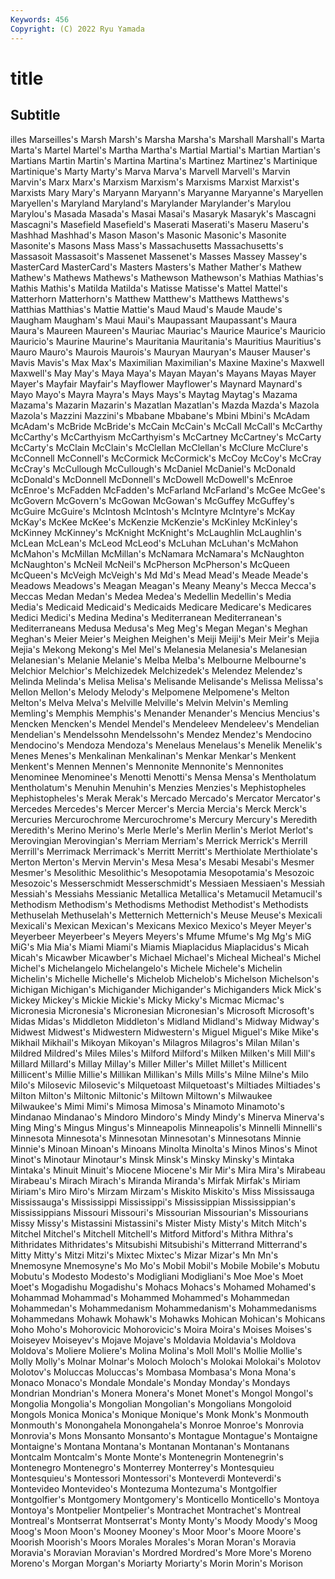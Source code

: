 ```yaml
---
Keywords: 456
Copyright: (C) 2022 Ryu Yamada
---
```



# title

## Subtitle
illes Marseilles's
Marsh Marsh's Marsha Marsha's Marshall Marshall's Marta Marta's Martel Martel's
Martha Martha's Martial Martial's Martian Martian's Martians Martin Martin's Martina
Martina's Martinez Martinez's Martinique Martinique's Marty Marty's Marva Marva's Marvell
Marvell's Marvin Marvin's Marx Marx's Marxism Marxism's Marxisms Marxist Marxist's
Marxists Mary Mary's Maryann Maryann's Maryanne Maryanne's Maryellen Maryellen's Maryland
Maryland's Marylander Marylander's Marylou Marylou's Masada Masada's Masai Masai's Masaryk
Masaryk's Mascagni Mascagni's Masefield Masefield's Maserati Maserati's Maseru Maseru's Mashhad
Mashhad's Mason Mason's Masonic Masonic's Masonite Masonite's Masons Mass Mass's
Massachusetts Massachusetts's Massasoit Massasoit's Massenet Massenet's Masses Massey Massey's MasterCard
MasterCard's Masters Masters's Mather Mather's Mathew Mathew's Mathews Mathews's Mathewson
Mathewson's Mathias Mathias's Mathis Mathis's Matilda Matilda's Matisse Matisse's Mattel
Mattel's Matterhorn Matterhorn's Matthew Matthew's Matthews Matthews's Matthias Matthias's Mattie
Mattie's Maud Maud's Maude Maude's Maugham Maugham's Maui Maui's Maupassant
Maupassant's Maura Maura's Maureen Maureen's Mauriac Mauriac's Maurice Maurice's Mauricio
Mauricio's Maurine Maurine's Mauritania Mauritania's Mauritius Mauritius's Mauro Mauro's Maurois
Maurois's Mauryan Mauryan's Mauser Mauser's Mavis Mavis's Max Max's Maximilian
Maximilian's Maxine Maxine's Maxwell Maxwell's May May's Maya Maya's Mayan
Mayan's Mayans Mayas Mayer Mayer's Mayfair Mayfair's Mayflower Mayflower's Maynard
Maynard's Mayo Mayo's Mayra Mayra's Mays Mays's Maytag Maytag's Mazama
Mazama's Mazarin Mazarin's Mazatlan Mazatlan's Mazda Mazda's Mazola Mazola's Mazzini
Mazzini's Mbabane Mbabane's Mbini Mbini's McAdam McAdam's McBride McBride's McCain
McCain's McCall McCall's McCarthy McCarthy's McCarthyism McCarthyism's McCartney McCartney's McCarty
McCarty's McClain McClain's McClellan McClellan's McClure McClure's McConnell McConnell's McCormick
McCormick's McCoy McCoy's McCray McCray's McCullough McCullough's McDaniel McDaniel's McDonald
McDonald's McDonnell McDonnell's McDowell McDowell's McEnroe McEnroe's McFadden McFadden's McFarland
McFarland's McGee McGee's McGovern McGovern's McGowan McGowan's McGuffey McGuffey's McGuire
McGuire's McIntosh McIntosh's McIntyre McIntyre's McKay McKay's McKee McKee's McKenzie
McKenzie's McKinley McKinley's McKinney McKinney's McKnight McKnight's McLaughlin McLaughlin's McLean
McLean's McLeod McLeod's McLuhan McLuhan's McMahon McMahon's McMillan McMillan's McNamara
McNamara's McNaughton McNaughton's McNeil McNeil's McPherson McPherson's McQueen McQueen's McVeigh
McVeigh's Md Md's Mead Mead's Meade Meade's Meadows Meadows's Meagan
Meagan's Meany Meany's Mecca Mecca's Meccas Medan Medan's Medea Medea's
Medellin Medellin's Media Media's Medicaid Medicaid's Medicaids Medicare Medicare's Medicares
Medici Medici's Medina Medina's Mediterranean Mediterranean's Mediterraneans Medusa Medusa's Meg
Meg's Megan Megan's Meghan Meghan's Meier Meier's Meighen Meighen's Meiji
Meiji's Meir Meir's Mejia Mejia's Mekong Mekong's Mel Mel's Melanesia
Melanesia's Melanesian Melanesian's Melanie Melanie's Melba Melba's Melbourne Melbourne's Melchior
Melchior's Melchizedek Melchizedek's Melendez Melendez's Melinda Melinda's Melisa Melisa's Melisande
Melisande's Melissa Melissa's Mellon Mellon's Melody Melody's Melpomene Melpomene's Melton
Melton's Melva Melva's Melville Melville's Melvin Melvin's Memling Memling's Memphis
Memphis's Menander Menander's Mencius Mencius's Mencken Mencken's Mendel Mendel's Mendeleev
Mendeleev's Mendelian Mendelian's Mendelssohn Mendelssohn's Mendez Mendez's Mendocino Mendocino's Mendoza
Mendoza's Menelaus Menelaus's Menelik Menelik's Menes Menes's Menkalinan Menkalinan's Menkar
Menkar's Menkent Menkent's Mennen Mennen's Mennonite Mennonite's Mennonites Menominee Menominee's
Menotti Menotti's Mensa Mensa's Mentholatum Mentholatum's Menuhin Menuhin's Menzies Menzies's
Mephistopheles Mephistopheles's Merak Merak's Mercado Mercado's Mercator Mercator's Mercedes Mercedes's
Mercer Mercer's Mercia Mercia's Merck Merck's Mercuries Mercurochrome Mercurochrome's Mercury
Mercury's Meredith Meredith's Merino Merino's Merle Merle's Merlin Merlin's Merlot
Merlot's Merovingian Merovingian's Merriam Merriam's Merrick Merrick's Merrill Merrill's Merrimack
Merrimack's Merritt Merritt's Merthiolate Merthiolate's Merton Merton's Mervin Mervin's Mesa
Mesa's Mesabi Mesabi's Mesmer Mesmer's Mesolithic Mesolithic's Mesopotamia Mesopotamia's Mesozoic
Mesozoic's Messerschmidt Messerschmidt's Messiaen Messiaen's Messiah Messiah's Messiahs Messianic Metallica
Metallica's Metamucil Metamucil's Methodism Methodism's Methodisms Methodist Methodist's Methodists Methuselah
Methuselah's Metternich Metternich's Meuse Meuse's Mexicali Mexicali's Mexican Mexican's Mexicans
Mexico Mexico's Meyer Meyer's Meyerbeer Meyerbeer's Meyers Meyers's Mfume Mfume's
Mg Mg's MiG MiG's Mia Mia's Miami Miami's Miamis Miaplacidus
Miaplacidus's Micah Micah's Micawber Micawber's Michael Michael's Micheal Micheal's Michel
Michel's Michelangelo Michelangelo's Michele Michele's Michelin Michelin's Michelle Michelle's Michelob
Michelob's Michelson Michelson's Michigan Michigan's Michigander Michigander's Michiganders Mick Mick's
Mickey Mickey's Mickie Mickie's Micky Micky's Micmac Micmac's Micronesia Micronesia's
Micronesian Micronesian's Microsoft Microsoft's Midas Midas's Middleton Middleton's Midland Midland's
Midway Midway's Midwest Midwest's Midwestern Midwestern's Miguel Miguel's Mike Mike's
Mikhail Mikhail's Mikoyan Mikoyan's Milagros Milagros's Milan Milan's Mildred Mildred's
Miles Miles's Milford Milford's Milken Milken's Mill Mill's Millard Millard's
Millay Millay's Miller Miller's Millet Millet's Millicent Millicent's Millie Millie's
Millikan Millikan's Mills Mills's Milne Milne's Milo Milo's Milosevic Milosevic's
Milquetoast Milquetoast's Miltiades Miltiades's Milton Milton's Miltonic Miltonic's Miltown Miltown's
Milwaukee Milwaukee's Mimi Mimi's Mimosa Mimosa's Minamoto Minamoto's Mindanao Mindanao's
Mindoro Mindoro's Mindy Mindy's Minerva Minerva's Ming Ming's Mingus Mingus's
Minneapolis Minneapolis's Minnelli Minnelli's Minnesota Minnesota's Minnesotan Minnesotan's Minnesotans Minnie
Minnie's Minoan Minoan's Minoans Minolta Minolta's Minos Minos's Minot Minot's
Minotaur Minotaur's Minsk Minsk's Minsky Minsky's Mintaka Mintaka's Minuit Minuit's
Miocene Miocene's Mir Mir's Mira Mira's Mirabeau Mirabeau's Mirach Mirach's
Miranda Miranda's Mirfak Mirfak's Miriam Miriam's Miro Miro's Mirzam Mirzam's
Miskito Miskito's Miss Mississauga Mississauga's Mississippi Mississippi's Mississippian Mississippian's Mississippians
Missouri Missouri's Missourian Missourian's Missourians Missy Missy's Mistassini Mistassini's Mister
Misty Misty's Mitch Mitch's Mitchel Mitchel's Mitchell Mitchell's Mitford Mitford's
Mithra Mithra's Mithridates Mithridates's Mitsubishi Mitsubishi's Mitterrand Mitterrand's Mitty Mitty's
Mitzi Mitzi's Mixtec Mixtec's Mizar Mizar's Mn Mn's Mnemosyne Mnemosyne's
Mo Mo's Mobil Mobil's Mobile Mobile's Mobutu Mobutu's Modesto Modesto's
Modigliani Modigliani's Moe Moe's Moet Moet's Mogadishu Mogadishu's Mohacs Mohacs's
Mohamed Mohamed's Mohammad Mohammad's Mohammed Mohammed's Mohammedan Mohammedan's Mohammedanism Mohammedanism's
Mohammedanisms Mohammedans Mohawk Mohawk's Mohawks Mohican Mohican's Mohicans Moho Moho's
Mohorovicic Mohorovicic's Moira Moira's Moises Moises's Moiseyev Moiseyev's Mojave Mojave's
Moldavia Moldavia's Moldova Moldova's Moliere Moliere's Molina Molina's Moll Moll's
Mollie Mollie's Molly Molly's Molnar Molnar's Moloch Moloch's Molokai Molokai's
Molotov Molotov's Moluccas Moluccas's Mombasa Mombasa's Mona Mona's Monaco Monaco's
Mondale Mondale's Monday Monday's Mondays Mondrian Mondrian's Monera Monera's Monet
Monet's Mongol Mongol's Mongolia Mongolia's Mongolian Mongolian's Mongolians Mongoloid Mongols
Monica Monica's Monique Monique's Monk Monk's Monmouth Monmouth's Monongahela Monongahela's
Monroe Monroe's Monrovia Monrovia's Mons Monsanto Monsanto's Montague Montague's Montaigne
Montaigne's Montana Montana's Montanan Montanan's Montanans Montcalm Montcalm's Monte Monte's
Montenegrin Montenegrin's Montenegro Montenegro's Monterrey Monterrey's Montesquieu Montesquieu's Montessori Montessori's
Monteverdi Monteverdi's Montevideo Montevideo's Montezuma Montezuma's Montgolfier Montgolfier's Montgomery Montgomery's
Monticello Monticello's Montoya Montoya's Montpelier Montpelier's Montrachet Montrachet's Montreal Montreal's
Montserrat Montserrat's Monty Monty's Moody Moody's Moog Moog's Moon Moon's
Mooney Mooney's Moor Moor's Moore Moore's Moorish Moorish's Moors Morales
Morales's Moran Moran's Moravia Moravia's Moravian Moravian's Mordred Mordred's More
More's Moreno Moreno's Morgan Morgan's Moriarty Moriarty's Morin Morin's Morison
